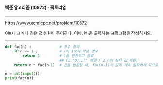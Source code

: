 #### 백준 알고리즘 (10872) - 팩토리얼

---

https://www.acmicpc.net/problem/10872

0보다 크거나 같은 정수 N이 주어진다. 이때, N!을 출력하는 프로그램을 작성하시오.

---

```python
def fac(n) :             # 함수 정의
    if n <= 1 :          # n이 1보다 작을 경우 
        return 1         # 1을 반환하고 종료 
    				     ## (1."0!,1!" 해결 / 2.n의 최저 값 제한)
    return n * fac(n-1)  # 값을 반환할 때, fac(n-1)의 값이 계속 필요하게 되므로 자기 함수를 반복하게 됨

n = int(input())  
print(fac(n))
```

